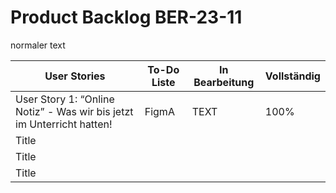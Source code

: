 # Product Backlog BER-23-11

normaler text


| User Stories | To-Do Liste | In Bearbeitung | Vollständig |
| ----------- | ----------- | ----------- | ----------- |
| User Story 1: “Online Notiz” - Was wir bis jetzt im Unterricht hatten! | FigmA| TEXT| 100% |
| Title |
| Title |
| Title |